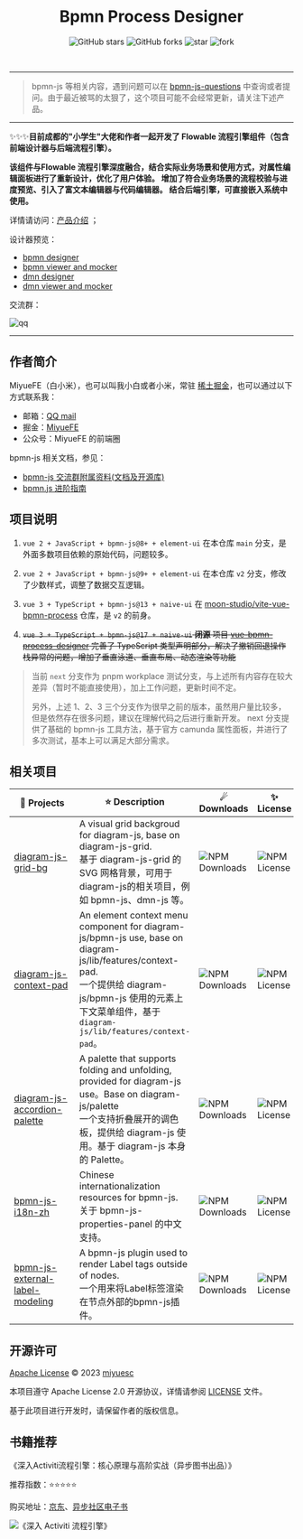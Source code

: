 <h1 align="center">Bpmn Process Designer</h1>

<p align="center">
<img alt="GitHub stars" src="https://img.shields.io/github/stars/miyuesc/bpmn-process-designer?style=flat&logo=github" />
<img alt="GitHub forks" src="https://img.shields.io/github/forks/miyuesc/bpmn-process-designer?style=flat&logo=github" />
<img src='https://gitee.com/miyuesc/bpmn-process-designer/badge/star.svg?theme=dark' alt='star' />
<img src='https://gitee.com/miyuesc/bpmn-process-designer/badge/fork.svg?theme=dark' alt='fork' />
</p>

<p align="center">
<img src="https://img.shields.io/badge/Vue-2.x-brightgreen" alt="" />
<img src="https://img.shields.io/badge/ElementUI-%5E2.13-brightgreen" alt="" />
<img src="https://img.shields.io/badge/Bpmn.js-%5E8.8.3-brightgreen" alt="" />
</p>

---

> bpmn-js 等相关内容，遇到问题可以在 [bpmn-js-questions](https://github.com/miyuesc/bpmn-js-questions) 中查询或者提问。由于最近被骂的太狠了，这个项目可能不会经常更新，请关注下述产品。

---

✨✨✨**目前成都的"小学生"大佬和作者一起开发了 Flowable 流程引擎组件（包含前端设计器与后端流程引擎）。**

**该组件与Flowable 流程引擎深度融合，结合实际业务场景和使用方式，对属性编辑面板进行了重新设计，优化了用户体验。 增加了符合业务场景的流程校验与进度预览、引入了富文本编辑器与代码编辑器。 结合后端引擎，可直接嵌入系统中使用。**

详情请访问：[产品介绍](https://www.bpmport.com/products) ；

设计器预览：

- [bpmn designer](https://designer.bpmport.com/designer/)
- [bpmn viewer and mocker](https://designer.bpmport.com/viewer/)
- [dmn designer](https://designer.bpmport.com/dmn/)
- [dmn viewer and mocker](https://designer.bpmport.com/dmnviewer/)

交流群：

![qq](./docs/qq-group.png)

---

## 作者简介

MiyueFE（白小米），也可以叫我小白或者小米，常驻 [稀土掘金](https://juejin.cn/)，也可以通过以下方式联系我：

- 邮箱：[QQ mail](mailto:913784771@qq.com)
- 掘金：[MiyueFE](https://juejin.cn/user/747323639208391)
- 公众号：MiyueFE 的前端圈

bpmn-js 相关文档，参见：

- [bpmn-js 交流群附属资料(文档及开源库)](https://juejin.cn/post/7304831120710434868)
- [bpmn.js 进阶指南](https://juejin.cn/column/6964382482007490590)

## 项目说明

1. `vue 2 + JavaScript + bpmn-js@8+ + element-ui` 在本仓库 `main` 分支，是外面多数项目依赖的原始代码，问题较多。

2. `vue 2 + JavaScript + bpmn-js@9+ + element-ui` 在本仓库 `v2` 分支，修改了少数样式，调整了数据交互逻辑。

3. `vue 3 + TypeScript + bpmn-js@13 + naive-ui` 在 [moon-studio/vite-vue-bpmn-process](https://github.com/moon-studio/vite-vue-bpmn-process) 仓库，是 `v2` 的前身。

4. ~~`vue 3 + TypeScript + bpmn-js@17 + naive-ui` **闭源** 项目 [vue-bpmn-process-designer](https://bpmn.miyuefe.cn) 完善了 TypeScript 类型声明部分，解决了撤销回退操作栈异常的问题，增加了垂直泳道、垂直布局、动态渲染等功能~~


> 当前 `next` 分支作为 pnpm workplace 测试分支，与上述所有内容存在较大差异（暂时不能直接使用），加上工作问题，更新时间不定。
> 
> 另外，上述 1、2、3 三个分支作为很早之前的版本，虽然用户量比较多，但是依然存在很多问题，建议在理解代码之后进行重新开发。
> next 分支提供了基础的 bpmn-js 工具方法，基于官方 camunda 属性面板，并进行了多次测试，基本上可以满足大部分需求。

## 相关项目

| 🎁 Projects <div style="width:100px">                                                         | ⭐ Description                                                                                                                                                                                   | ☄ Downloads                                                  | ✨ License                                                    |
|-----------------------------------------------------------------------------------------------|-------------------------------------------------------------------------------------------------------------------------------------------------------------------------------------------------| ------------------------------------------------------------ | ------------------------------------------------------------ |
| [diagram-js-grid-bg](https://github.com/miyuesc/diagram-js-grid-bg)                           | A visual grid backgroud for diagram-js, base on diagram-js-grid. <br/> 基于 diagram-js-grid 的 SVG 网格背景，可用于diagram-js的相关项目，例如 bpmn-js、dmn-js 等。                                                    | ![NPM Downloads](https://img.shields.io/npm/dw/diagram-js-grid-bg) | ![NPM License](https://img.shields.io/npm/l/diagram-js-grid-bg) |
| [diagram-js-context-pad](https://github.com/miyuesc/diagram-js-context-pad)                   | An element context menu component for diagram-js/bpmn-js use, base on diagram-js/lib/features/context-pad.<br/> 一个提供给 diagram-js/bpmn-js 使用的元素上下文菜单组件，基于 `diagram-js/lib/features/context-pad`。 | ![NPM Downloads](https://img.shields.io/npm/dw/diagram-js-context-pad) | ![NPM License](https://img.shields.io/npm/l/diagram-js-context-pad) |
| [diagram-js-accordion-palette](https://github.com/miyuesc/diagram-js-accordion-palette)       | A palette that supports folding and unfolding, provided for diagram-js use。Base on diagram-js/palette <br/> 一个支持折叠展开的调色板，提供给 diagram-js 使用。基于 diagram-js 本身的 Palette。                           | ![NPM Downloads](https://img.shields.io/npm/dw/diagram-js-accordion-palette) | ![NPM License](https://img.shields.io/npm/l/diagram-js-accordion-palette) |
| [bpmn-js-i18n-zh](https://github.com/miyuesc/bpmn-js-i18n-zh)                                 | Chinese internationalization resources for bpmn-js. <br/> 关于 bpmn-js-properties-panel 的中文支持。                                                                                                    | ![NPM Downloads](https://img.shields.io/npm/dw/bpmn-js-i18n-zh) | ![NPM License](https://img.shields.io/npm/l/bpmn-js-i18n-zh) |
| [bpmn-js-external-label-modeling](https://github.com/miyuesc/bpmn-js-external-label-modeling) | A bpmn-js plugin used to render Label tags outside of nodes. <br/> 一个用来将Label标签渲染在节点外部的bpmn-js插件。                                                                                               | ![NPM Downloads](https://img.shields.io/npm/dw/bpmn-js-external-label-modeling) | ![NPM License](https://img.shields.io/npm/l/bpmn-js-external-label-modeling) |

## 开源许可

[Apache License](https://github.com/miyuesc/bpmn-process-designer/blob/next/LICENSE) © 2023 [miyuesc](https://github.com/miyuesc)

本项目遵守 Apache License 2.0 开源协议，详情请参阅 [LICENSE](https://github.com/miyuesc/bpmn-process-designer/blob/next/LICENSE) 文件。

基于此项目进行开发时，请保留作者的版权信息。

## 书籍推荐

《深入Activiti流程引擎：核心原理与高阶实战（异步图书出品）》

推荐指数：⭐⭐⭐⭐⭐

购买地址：[京东](https://item.jd.com/13928958.html)、[异步社区电子书](https://www.epubit.com/bookDetails?id=UBd189db7e65bd)

![《深入 Activiti 流程引擎》](https://img30.360buyimg.com/vc/jfs/t1/6552/17/12728/2380863/643365b9F1da80c9d/ed1284cc206012b0.jpg)
